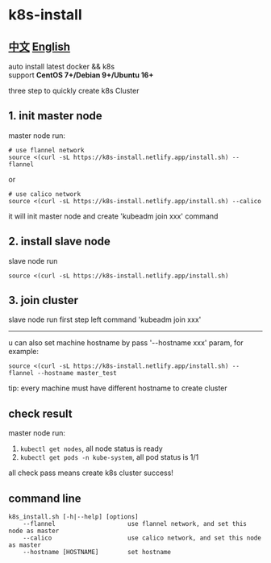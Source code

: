 # k8s-install
## [中文](README.md)  [English](README_EN.md)

auto install latest docker && k8s  
support **CentOS 7+/Debian 9+/Ubuntu 16+**

three step to quickly create k8s Cluster

## 1. init master node
master node run:  
```
# use flannel network
source <(curl -sL https://k8s-install.netlify.app/install.sh) --flannel
```
or 

```
# use calico network
source <(curl -sL https://k8s-install.netlify.app/install.sh) --calico
```

it will init master node and create 'kubeadm join xxx' command

## 2. install slave node
slave node run
```
source <(curl -sL https://k8s-install.netlify.app/install.sh)
```

## 3. join cluster
slave node run first step left command 'kubeadm join xxx'

---
u can also set machine hostname by pass '--hostname xxx' param, for example:
```
source <(curl -sL https://k8s-install.netlify.app/install.sh) --flannel --hostname master_test
```
tip: every machine must have different hostname to create cluster

## check result
master node run:
1. `kubectl get nodes`, all node status is ready
2. `kubectl get pods -n kube-system`, all pod status is 1/1

all check pass means create k8s cluster success!

## command line
```
k8s_install.sh [-h|--help] [options]
    --flannel                    use flannel network, and set this node as master
    --calico                     use calico network, and set this node as master
    --hostname [HOSTNAME]        set hostname
```